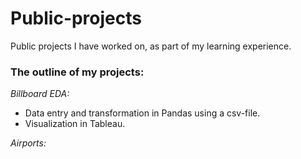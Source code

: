 # Public-projects
Public projects I have worked on, as part of my learning experience.

### The outline of my projects:
*Billboard EDA:*
- Data entry and transformation in Pandas using a csv-file.
- Visualization in Tableau.

*Airports:*
  
